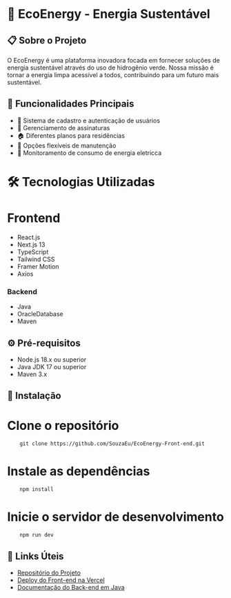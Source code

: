 # 🌱 EcoEnergy - Energia Sustentável

## 📋 Sobre o Projeto
O EcoEnergy é uma plataforma inovadora focada em fornecer soluções de energia sustentável através do uso de hidrogênio verde. Nossa missão é tornar a energia limpa acessível a todos, contribuindo para um futuro mais sustentável.

## 🚀 Funcionalidades Principais
- 👤 Sistema de cadastro e autenticação de usuários
- 📝 Gerenciamento de assinaturas
- 🏠 Diferentes planos para residências
- 🔧 Opções flexíveis de manutenção
- 💚 Monitoramento de consumo de energia eletricca

# 🛠️ Tecnologias Utilizadas
# Frontend
- React.js
- Next.js 13
- TypeScript
- Tailwind CSS
- Framer Motion
- Axios

### Backend
- Java
- OracleDatabase
- Maven

## ⚙️ Pré-requisitos
- Node.js 18.x ou superior
- Java JDK 17 ou superior
- Maven 3.x

## 🔧 Instalação

# Clone o repositório
        git clone https://github.com/SouzaEu/EcoEnergy-Front-end.git
        
# Instale as dependências
        npm install
        
# Inicie o servidor de desenvolvimento
        npm run dev

## 🔗 Links Úteis

- [Repositório do Projeto](https://github.com/SouzaEu/EcoEnergy-Front-end)
- [Deploy do Front-end na Vercel](eco-energy-two.vercel.app/)
- [Documentação do Back-end em Java](https://github.com/SouzaEu/JavaSubManager)
